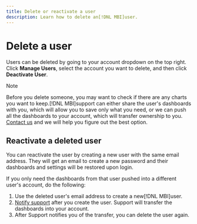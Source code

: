 ```yaml
---
title: Delete or reactivate a user
description: Learn how to delete an[!DNL MBI]user. 
---
```

# Delete a user

Users can be deleted by going to your account dropdown on the top right. Click **Manage Users**, select the account you want to delete, and then click **Deactivate User**.

>[!NOTE]
>
>Before you delete someone, you may want to check if there are any charts you want to keep.[!DNL MBI]support can either share the user's dashboards with you, which will allow you to save only what you need, or we can push all the dashboards to your account, which will transfer ownership to you. [Contact us](../../getting-started/support.md) and we will help you figure out the best option.

## Reactivate a deleted user

You can reactivate the user by creating a new user with the same email address. They will get an email to create a new password and their dashboards and settings will be restored upon login.

If you only need the dashboards from that user pushed into a different user's account, do the following:

1. Use the deleted user's email address to create a new[!DNL MBI]user.
1. [Notify support](../../getting-started/support.md) after you create the user. Support will transfer the dashboards into your account.
1. After Support notifies you of the transfer, you can delete the user again.
